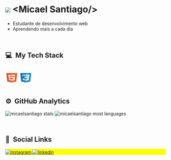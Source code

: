 <h1 align="left"><img src="https://raw.githubusercontent.com/kaueMarques/kaueMarques/master/hi.gif" width="30px"> &lt;Micael Santiago/&gt;</h1>

- Estudante de desenvolvimento web
- Aprendendo mais a cada dia

<br>

## 💻 &nbsp;My Tech Stack
<div style="display: inline_block"><br>
  <img align="center" alt="HTML" height="30" width="40" src="https://raw.githubusercontent.com/devicons/devicon/master/icons/html5/html5-original.svg">
  <img align="center" alt="CSS" height="30" width="40" src="https://raw.githubusercontent.com/devicons/devicon/master/icons/css3/css3-original.svg">
</div>

<br>

## ⚙️ &nbsp;GitHub Analytics
<p align="left">
<img width="530em" src="https://github-readme-stats.vercel.app/api?username=micaelsantiago&show_icons=true&theme=dark" alt="micaelsantiago stats"/>
<img width="530em" src="https://github-readme-stats.vercel.app/api/top-langs/?username=micaelsantiago&layout=compact&theme=dark" alt="micaelsantiago most languages"/>
</p>

<br>

## 📱 &nbsp;Social Links

<p align="left" style="background:yellow">
<a href="https://www.instagram.com/m.santiago._/" target="_blank">
 <img align="center" src="https://img.shields.io/badge/-Instagram-05122A?style=flat&logo=instagram" alt="instagram"/>
</a>
<a href="https://www.linkedin.com/in/micael-santiago-959830210/" target="_blank">
  <img align="center" src="https://img.shields.io/badge/-LinkedIn-05122A?style=flat&logo=linkedin" alt="linkedin"/>
</a>
</p>
